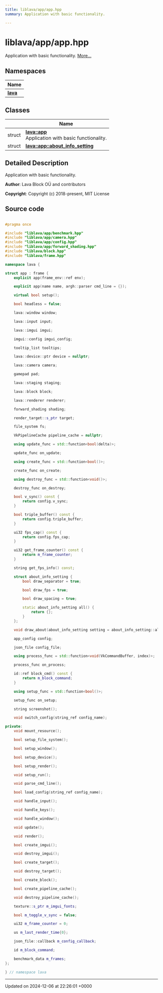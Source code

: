 ```yaml
---
title: liblava/app/app.hpp
summary: Application with basic functionality. 

---
```


# liblava/app/app.hpp

Application with basic functionality.  [More...](#detailed-description)

## Namespaces

| Name           |
| -------------- |
| **[lava](/_doxybook/Namespaces/namespacelava.md)**  |

## Classes

|                | Name           |
| -------------- | -------------- |
| struct | **[lava::app](/_doxybook/Classes/structlava_1_1app.md)** <br>Application with basic functionality.  |
| struct | **[lava::app::about_info_setting](/_doxybook/Classes/structlava_1_1app_1_1about__info__setting.md)**  |

## Detailed Description

Application with basic functionality. 

**Author**: Lava Block OÜ and contributors 

**Copyright**: Copyright (c) 2018-present, MIT License 



## Source code

```cpp

#pragma once

#include "liblava/app/benchmark.hpp"
#include "liblava/app/camera.hpp"
#include "liblava/app/config.hpp"
#include "liblava/app/forward_shading.hpp"
#include "liblava/block.hpp"
#include "liblava/frame.hpp"

namespace lava {

struct app : frame {
    explicit app(frame_env::ref env);

    explicit app(name name, argh::parser cmd_line = {});

    virtual bool setup();

    bool headless = false;

    lava::window window;

    lava::input input;

    lava::imgui imgui;

    imgui::config imgui_config;

    tooltip_list tooltips;

    lava::device::ptr device = nullptr;

    lava::camera camera;

    gamepad pad;

    lava::staging staging;

    lava::block block;

    lava::renderer renderer;

    forward_shading shading;

    render_target::s_ptr target;

    file_system fs;

    VkPipelineCache pipeline_cache = nullptr;

    using update_func = std::function<bool(delta)>;

    update_func on_update;

    using create_func = std::function<bool()>;

    create_func on_create;

    using destroy_func = std::function<void()>;

    destroy_func on_destroy;

    bool v_sync() const {
        return config.v_sync;
    }

    bool triple_buffer() const {
        return config.triple_buffer;
    }

    ui32 fps_cap() const {
        return config.fps_cap;
    }

    ui32 get_frame_counter() const {
        return m_frame_counter;
    }

    string get_fps_info() const;

    struct about_info_setting {
        bool draw_separator = true;

        bool draw_fps = true;

        bool draw_spacing = true;

        static about_info_setting all() {
            return {};
        }
    };

    void draw_about(about_info_setting setting = about_info_setting::all()) const;

    app_config config;

    json_file config_file;

    using process_func = std::function<void(VkCommandBuffer, index)>;

    process_func on_process;

    id::ref block_cmd() const {
        return m_block_command;
    }

    using setup_func = std::function<bool()>;

    setup_func on_setup;

    string screenshot();

    void switch_config(string_ref config_name);

private:
    void mount_resource();

    bool setup_file_system();

    bool setup_window();

    bool setup_device();

    bool setup_render();

    void setup_run();

    void parse_cmd_line();

    bool load_config(string_ref config_name);

    void handle_input();

    void handle_keys();

    void handle_window();

    void update();

    void render();

    bool create_imgui();

    void destroy_imgui();

    bool create_target();

    void destroy_target();

    bool create_block();

    bool create_pipeline_cache();

    void destroy_pipeline_cache();

    texture::s_ptr m_imgui_fonts;

    bool m_toggle_v_sync = false;

    ui32 m_frame_counter = 0;

    us m_last_render_time{0};

    json_file::callback m_config_callback;

    id m_block_command;

    benchmark_data m_frames;
};

} // namespace lava
```


-------------------------------

Updated on 2024-12-06 at 22:26:01 +0000
